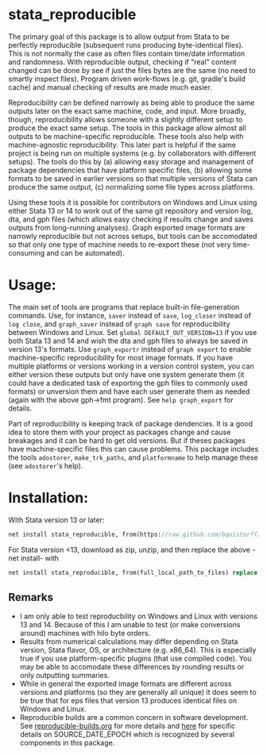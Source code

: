 # stata_reproducible
The primary goal of this package is to allow output from Stata to be perfectly reproducible (subsequent runs producing byte-identical files). This is not normally the case as often files contain time/date information and randomness. With reproducible output, checking if "real" content changed can be done by see if just the files bytes are the same (no need to smartly inspect files). Program driven work-flows (e.g. git, gradle's build cache) and manual checking of results are made much easier. 

Reproducibility can be defined narrowly as being able to produce the same outputs later on the exact same machine, code, and input. More broadly, though, reproducibility allows someone with a slightly different setup to produce the exact same setup. The tools in this package allow almost all outputs to be machine-specific reproducible. These tools also help with machine-agnostic reproducibility. This later part is helpful if the same project is being run on multiple systems (e.g. by collaborators with different setups). The tools do this by (a) allowing easy storage and management of package dependencies that have platform specific files, (b) allowing some formats to be saved in earlier versions so that multiple versions of Stata can produce the same output, (c) normalizing some file types across platforms.

Using these tools it is possible for contributors on Windows and Linux using either Stata 13 or 14 to work out of the same git repository and version log, dta, and gph files (which allows easy checking if results change and saves outputs from long-running analyses). Graph exported image formats are narrowly reproducible but not across setups, but tools can be accomodated so that only one type of machine needs to re-export these (not very time-consuming and can be automated).

# Usage:
The main set of tools are programs that replace built-in file-generation commands. Use, for instance, `saver` instead of `save`, `log_closer` instead of `log close`, and `graph_saver` instead of `graph save` for reproducibility between Windows and Linux. Set `global DEFAULT_OUT_VERSION=13` if you use both Stata 13 and 14 and wish the dta and gph files to always be saved in version 13's formats. Use `graph_exportr` instead of `graph export` to enable machine-specific reproducibility for most image formats. If you have multiple platforms or versions working in a version control system, you can either version these outputs but only have one system generate them (it could have a dedicated task of exporting the gph files to commonly used formats) or unversion them and have each user generate them as needed (again with the above gph->fmt program). See `help graph_export` for details.

Part of reproducibility is keeping track of package dendencies. It is a good idea to store them with your project as packages change and cause breakages and it can be hard to get old versions. But if theses packages have machine-specific files this can cause problems. This package includes the tools `adostorer`, `make_trk_paths`, and `platformname` to help manage these (see `adostorer`'s help).

# Installation:
With Stata version 13 or later:
```Stata
net install stata_reproducible, from(https://raw.github.com/bquistorff/stata_reproducible/master/) replace
```

For Stata version <13, download as zip, unzip, and then replace the above -net install- with

```Stata
net install stata_reproducible, from(full_local_path_to_files) replace
```

## Remarks
- I am only able to test reproducbility on Windows and Linux with versions 13 and 14. Because of this I am unable to test (or make conversions around) machines with hilo byte orders. 
- Results from numerical calculations may differ depending on Stata version, Stata flavor, OS, or architecture (e.g. x86_64). This is especially true if you use platform-specific plugins (that use compiled code). You may be able to accomodate these differences by rounding results or only outputting summaries.
- While in general the exported image formats are different across versions and platforms (so they are generally all unique) it does seem to be true that for eps files that version 13 produces identical files on Windows and Linux.
- Reproducible builds are a common concern in software development. 
See [reproducible-builds.org](https://reproducible-builds.org/) for more details and [here](https://reproducible-builds.org/docs/timestamps/) for specific details on SOURCE_DATE_EPOCH which is recognized by several components in this package.
